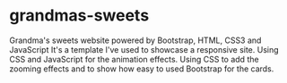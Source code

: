 # grandmas-sweets
Grandma's sweets website powered by Bootstrap, HTML, CSS3 and JavaScript 
It's a template I've used to showcase a responsive site. Using CSS and JavaScript for the animation effects.
Using CSS to add the zooming effects and to show how easy to used Bootstrap for the cards. 
